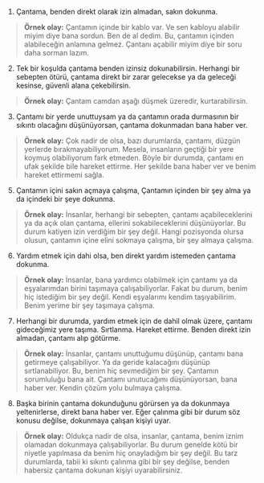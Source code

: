 1.  Çantama, benden direkt olarak izin almadan, sakın dokunma.
   > **Örnek olay:** Çantamın içinde bir kablo var. Ve sen kabloyu alabilir miyim diye bana sordun. Ben de al dedim. Bu, çantamın içinden alabileceğin anlamına gelmez. Çantanı açabilir miyim diye bir soru daha sorman lazım.
2.  Tek bir koşulda çantama benden izinsiz dokunabilirsin. Herhangi bir sebepten ötürü, çantama direkt bir zarar gelecekse ya da geleceği kesinse, güvenli alana çekebilirsin.
   > **Örnek olay:** Çantam camdan aşağı düşmek üzeredir, kurtarabilirsin.
3.  Çantamı bir yerde unuttuysam ya da çantamın orada durmasının bir sıkıntı olacağını düşünüyorsan, çantama dokunmadan bana haber ver.
   > **Örnek olay:** Çok nadir de olsa, bazı durumlarda, çantamı, düzgün yerlerde bırakmayabiliyorum. Mesela, insanların geçtiği bir yere koymuş olabiliyorum fark etmeden. Böyle bir durumda, çantamı en ufak şekilde bile hareket ettirme. Her şekilde bana haber ver ve benim hareket ettirmemi sağla.
5.  Çantamın içini sakın açmaya çalışma, Çantamın içinden bir şey alma ya da içindeki bir şeye dokunma.
   > **Örnek olay:** İnsanlar, herhangi bir sebepten, çantamı açabileceklerini ya da açık olan çantama, ellerini sokabileceklerini düşünüyorlar. Bu durum katiyen izin verdiğim bir şey değil. Hangi pozisyonda olursa olusun, çantamın içine elini sokmaya çalışma, bir şey almaya çalışma.
6.  Yardım etmek için dahi olsa, ben direkt yardım istemeden çantama dokunma.
   > **Örnek olay:** İnsanlar, bana yardımcı olabilmek için çantamı ya da eşyalarımdan birini taşımaya çalışabiliyorlar. Fakat bu durum, benim hiç istediğim bir şey değil. Kendi eşyalarımı kendim taşıyabilirim. Benim yerime bir şey taşımaya çalışma.
7.  Herhangi bir durumda, yardım etmek için de dahil olmak üzere, çantamı gideceğimiz yere taşıma. Sırtlanma. Hareket ettirme. Benden direkt izin almadan, çantamı alıp götürme.
   > **Örnek olay:** İnsanlar, çantamı unuttuğumu düşünüp, çantamı bana getirmeye çalışabiliyor. Ya da geride kalacağını düşünüp sırtlanabiliyor. Bu, benim hiç sevmediğim bir şey. Çantamın sorumluluğu bana ait. Çantamı unutucağımı düşünüyorsan, bana haber ver. Kendin çözüm yolu bulmaya çalışma.
8.  Başka birinin çantama dokunduğunu görürsen ya da dokunmaya yeltenirlerse, direkt bana haber ver. Eğer çalınma gibi bir durum söz konusu değilse, dokunmaya çalışan kişiyi uyar. 
> **Örnek olay:** Oldukça nadir de olsa, insanlar, çantama, benim iznim olamadan dokunmaya çalışabiliyorlar. Bu durum genelde kötü bir niyetle yapılmasa da benim hiç onayladığım bir şey değil. Bu tarz durumlarda, tabii ki sıkıntı çalınma gibi bir şey değilse, benden habersiz çantama dokunan kişiyi uyarabilirsiniz. 